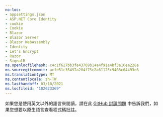 ```yaml
---
no-loc:
- appsettings.json
- ASP.NET Core Identity
- cookie
- Cookie
- Blazor
- Blazor Server
- Blazor WebAssembly
- Identity
- Let's Encrypt
- Razor
- SignalR
ms.openlocfilehash: c4c1f627bb3fe43769b14a4f91a4bf3a16ea228e
ms.sourcegitcommit: acfe51c35497a204f75c2a61125c9408c04493e6
ms.translationtype: MT
ms.contentlocale: zh-TW
ms.lasthandoff: 03/10/2021
ms.locfileid: "102623369"
---
```

如果您是使用英文以外的語言來閱讀，請在此 [GitHub 討論問題](https://github.com/dotnet/AspNetCore.Docs/issues/16455) 中告訴我們，如果您想要以原生語言查看程式碼批註。